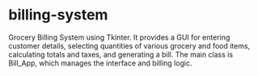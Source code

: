 # billing-system
Grocery Billing System using Tkinter. It provides a GUI for entering customer details, selecting quantities of various grocery and food items, calculating totals and taxes, and generating a bill. The main class is Bill_App, which manages the interface and billing logic.
